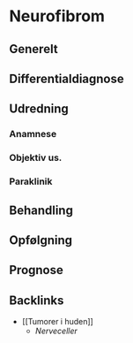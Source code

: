 # Neurofibrom
## Generelt


## Differentialdiagnose


## Udredning
### Anamnese

### Objektiv us.

### Paraklinik

## Behandling


## Opfølgning


## Prognose


## Backlinks
* [[Tumorer i huden]]
	* *Nerveceller*

<!-- #anki/tag/med/Derma #anki/deck/Medicine -->

<!-- {BearID:F8F158B4-536D-41E7-AD5E-8F7B3DD6278F-51703-00006BAFA8B05ADE} -->
